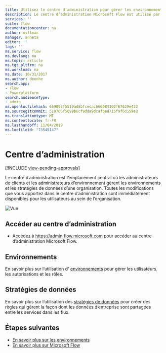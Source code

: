 ```yaml
---
title: Utilisez le centre d’administration pour gérer les environnements et les stratégies de données. | Microsoft Docs
description: Le centre d’administration Microsoft Flow est utilisé par les administrateurs de locataires et d’environnements pour gérer les stratégies de données et les environnements pour les déploiements Microsoft Flow.
services: ''
suite: flow
documentationcenter: na
author: msftman
manager: anneta
editor: ''
tags: ''
ms.service: flow
ms.devlang: na
ms.topic: article
ms.tgt_pltfrm: na
ms.workload: na
ms.date: 10/31/2017
ms.author: deonhe
search.app:
- Flow
- Powerplatform
search.audienceType:
- admin
ms.openlocfilehash: 669097f5519ad8bfcecac666984102f67629e433
ms.sourcegitcommit: 510706f5699b6cf9dda9dcafbed715f9f6d559e8
ms.translationtype: MT
ms.contentlocale: fr-FR
ms.lasthandoff: 11/04/2019
ms.locfileid: "73545147"
---
```

# <a name="the-admin-center"></a>Centre d’administration
[!INCLUDE [view-pending-approvals](includes/cc-rebrand.md)]

Le centre d’administration est l’emplacement central où les administrateurs de clients et les administrateurs d’environnement gèrent les environnements et les stratégies de données d’une organisation. Toutes les modifications que vous apportez dans le centre d’administration sont immédiatement disponibles pour les utilisateurs au sein de l’organisation.

![Vue](./media/admin-center-introduction/overview.png)

## <a name="access-the-admin-center"></a>Accéder au centre d’administration

* Accédez à https://admin.flow.microsoft.com pour accéder au centre d’administration Microsoft Flow.

## <a name="environments"></a>Environnements

En savoir plus sur l’utilisation d' [environnements](environments-overview-admin.md) pour gérer les utilisateurs, les autorisations et les rôles.

## <a name="data-policies"></a>Stratégies de données

En savoir plus sur l’utilisation des [stratégies de données](prevent-data-loss.md) pour créer des règles qui gèrent la façon dont les données d’entreprise sont partagées entre les services dans les flux.

## <a name="next-steps"></a>Étapes suivantes

* [En savoir plus sur les environnements](environments-overview-admin.md)
* [En savoir plus sur Microsoft Flow](getting-started.md)
